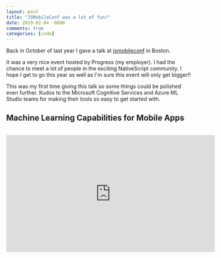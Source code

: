 ```yaml
---
layout: post
title: "JSMobileConf was a lot of fun!"
date: 2019-02-04 -0800
comments: true
categories: [code]
---
```


Back in October of last year I gave a talk at [jsmobileconf](https://jsmobileconf.com/) in Boston.

It was a very nice event hosted by Progress (my employer). I had the chance to meet a lot of people in the exciting NativeScript community.
I hope I get to go this year as well as I'm sure this event will only get bigger!!

This was my first time giving this talk so some things could be polished even further.
Kudos to the Microsoft Cognitive Services and Azure ML Studio teams for making their tools so easy to get started with.

## Machine Learning Capabilities for Mobile Apps

<br>
<iframe width="560" height="315" src="https://www.youtube.com/embed/claDp19_aqA" frameborder="0" allow="accelerometer; autoplay; encrypted-media; gyroscope; picture-in-picture" allowfullscreen></iframe>